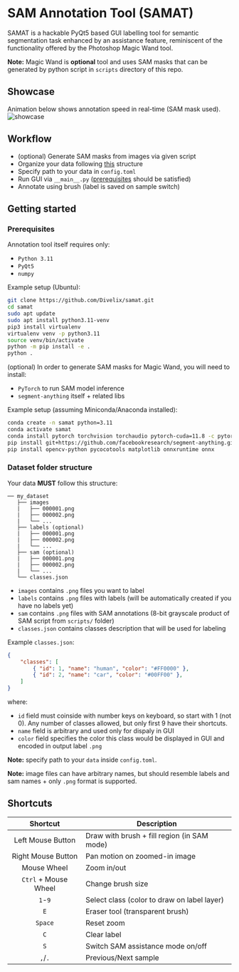 # SAM Annotation Tool (SAMAT)

SAMAT is a hackable PyQt5 based GUI labelling tool for semantic segmentation task enhanced by an assistance feature, reminiscent of the functionality offered by the Photoshop Magic Wand tool.

**Note:** Magic Wand is **optional** tool and uses SAM masks that can be generated by python script in `scripts` directory of this repo.

## Showcase

Animation below shows annotation speed in real-time (SAM mask used).
![showcase](assets/showcase.gif)

## Workflow

- (optional) Generate SAM masks from images via given script
- Organize your data following [this](#dataset-folder-structure) structure
- Specify path to your data in `config.toml`
- Run GUI via `__main__.py` ([prerequisites](#prerequisites) should be satisfied)
- Annotate using brush (label is saved on sample switch)

## Getting started

### Prerequisites

Annotation tool itself requires only:

- `Python 3.11`
- `PyQt5`
- `numpy`

Example setup (Ubuntu):

```bash
git clone https://github.com/Divelix/samat.git
cd samat
sudo apt update
sudo apt install python3.11-venv
pip3 install virtualenv
virtualenv venv -p python3.11
source venv/bin/activate
python -m pip install -e .
python .
```

(optional) In order to generate SAM masks for Magic Wand, you will need to install:

- `PyTorch` to run SAM model inference
- `segment-anything` itself + related libs

Example setup (assuming Miniconda/Anaconda installed):

```bash
conda create -n samat python=3.11
conda activate samat
conda install pytorch torchvision torchaudio pytorch-cuda=11.8 -c pytorch -c nvidia
pip install git+https://github.com/facebookresearch/segment-anything.git
pip install opencv-python pycocotools matplotlib onnxruntime onnx
```

### Dataset folder structure

Your data **MUST** follow this structure:

```
── my_dataset
   ├── images
   |   ├── 000001.png
   |   ├── 000002.png
   |   └── ...
   ├── labels (optional)
   |   ├── 000001.png
   |   ├── 000002.png
   |   └── ...
   ├── sam (optional)
   |   ├── 000001.png
   |   ├── 000002.png
   |   └── ...
   └── classes.json
```

- `images` contains `.png` files you want to label
- `labels` contains `.png` files with labels (will be automatically created if you have no labels yet)
- `sam` contains `.png` files with SAM annotations (8-bit grayscale product of SAM script from `scripts/` folder)
- `classes.json` contains classes description that will be used for labeling

Example `classes.json`:

```json
{
    "classes": [
        { "id": 1, "name": "human", "color": "#FF0000" },
        { "id": 2, "name": "car", "color": "#00FF00" },
    ]
}
```

where:

- `id` field must coinside with number keys on keyboard, so start with 1 (not 0). Any number of classes allowed, but only first 9 have their shortcuts.
- `name` field is arbitrary and used only for dispaly in GUI
- `color` field specifies the color this class would be displayed in GUI and encoded in output label `.png`

**Note:** specify path to your `data` inside `config.toml`.

**Note:** image files can have arbitrary names, but should resemble labels and sam names + only `.png` format is supported.

## Shortcuts

|                Shortcut               | Description                                          |
| :------------------------------------:| ---------------------------------------------------- |
|           Left Mouse Button           | Draw with brush + fill region (in SAM mode)          |
|           Right Mouse Button          | Pan motion on zoomed-in image                        |
|              Mouse Wheel              | Zoom in/out                                          |
|          `Ctrl` + Mouse Wheel         | Change brush size                                    |
|                `1`-`9`                | Select class (color to draw on label layer)          |
|                  `E`                  | Eraser tool (transparent brush)                      |
|                `Space`                | Reset zoom                                           |
|                  `C`                  | Clear label                                          |
|                  `S`                  | Switch SAM assistance mode on/off                    |
|               `,`/`.`                 | Previous/Next sample                                 |
